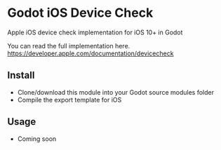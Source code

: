 # Godot iOS Device Check
Apple iOS device check implementation for iOS 10+ in Godot

You can read the full implementation here.
https://developer.apple.com/documentation/devicecheck

## Install
- Clone/download this module into your Godot source modules folder
- Compile the export template for iOS

## Usage
- Coming soon

